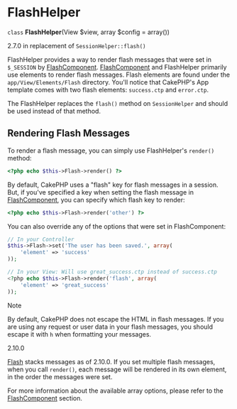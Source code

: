 # FlashHelper

`class` **FlashHelper**(View $view, array $config = array())

<div class="versionadded">

2.7.0 in replacement of `SessionHelper::flash()`

</div>

FlashHelper provides a way to render flash messages that were set in
`$_SESSION` by [FlashComponent](../../core-libraries/components/flash.md).
[FlashComponent](../../core-libraries/components/flash.md) and FlashHelper
primarily use elements to render flash messages. Flash elements are found under
the `app/View/Elements/Flash` directory. You'll notice that CakePHP's App
template comes with two flash elements: `success.ctp` and `error.ctp`.

The FlashHelper replaces the `flash()` method on `SessionHelper`
and should be used instead of that method.

## Rendering Flash Messages

To render a flash message, you can simply use FlashHelper's `render()`
method:

``` php
<?php echo $this->Flash->render() ?>
```

By default, CakePHP uses a "flash" key for flash messages in a session. But, if
you've specified a key when setting the flash message in
[FlashComponent](../../core-libraries/components/flash.md), you can specify which
flash key to render:

``` php
<?php echo $this->Flash->render('other') ?>
```

You can also override any of the options that were set in FlashComponent:

``` php
// In your Controller
$this->Flash->set('The user has been saved.', array(
    'element' => 'success'
));

// In your View: Will use great_success.ctp instead of success.ctp
<?php echo $this->Flash->render('flash', array(
    'element' => 'great_success'
));
```

> [!NOTE]
> By default, CakePHP does not escape the HTML in flash messages. If you are using
> any request or user data in your flash messages, you should escape it
> with `h` when formatting your messages.

<div class="versionadded">

2.10.0

[Flash](../../core-libraries/components/flash.md) stacks messages as of 2.10.0. If you set
multiple flash messages, when you call `render()`, each message will be
rendered in its own element, in the order the messages were set.

</div>

For more information about the available array options, please refer to the
[FlashComponent](../../core-libraries/components/flash.md) section.
